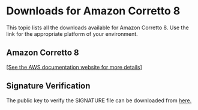 # Downloads for Amazon Corretto 8<a name="downloads-list"></a>

This topic lists all the downloads available for Amazon Corretto 8\. Use the link for the appropriate platform of your environment\.

## Amazon Corretto 8<a name="download"></a>

[\[See the AWS documentation website for more details\]](http://docs.aws.amazon.com/corretto/latest/corretto-8-ug/downloads-list.html)

## Signature Verification<a name="signature"></a>

The public key to verify the SIGNATURE file can be downloaded from [here\.](https://d3pxv6yz143wms.cloudfront.net/8.222.10.1/B540D62A.pub)